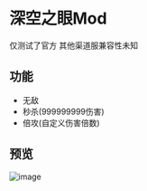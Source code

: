 # 深空之眼Mod
仅测试了官方 其他渠道服兼容性未知
## 功能
* 无敌
* 秒杀(999999999伤害)
* 倍攻(自定义伤害倍数)

## 预览
![image](https://ads-video-qn.xiaohongshu.com/recruit/b7592b2cc82788ec3f59310a9c2b4ee783880638)
